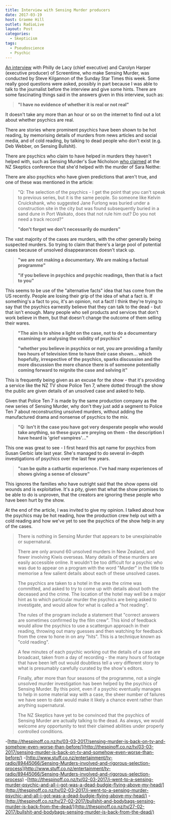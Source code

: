 ```yaml
---
title: Interview with Sensing Murder producers
date: 2017-03-19
host: Graeme Hill
outlet: RadioLive
layout: Post
categories:
  - Skepticism
tags:
  - Pseudoscience
  - Psychic
---
```


[An interview](http://www.stuff.co.nz/entertainment/tv-radio/90427117/sensing-murder-the-defence) with Philly de Lacy (chief executive) and Carolyn Harper (executive producer) of Screentime, who make Sensing Murder, was conducted by Steve Kilgannon of the Sunday Star Times this week. Some really good questions were asked, possibly in part because I was able to talk to the journalist before the interview and give some hints. There are some fascinating things said in the answers given in this interview, such as:

<!-- more -->

> **"I have no evidence of whether it is real or not real"**

It doesn't take any more than an hour or so on the internet to find out a lot about whether psychics are real.

There are stories where prominent psychics have been shown to be hot reading, by memorising details of murders from news articles and social media, and of cold reading, by talking to dead people who don't exist (e.g. Deb Webber, on Sensing Bullshit).

There are psychics who claim to have helped in murders they haven't helped with, such as Sensing Murder's Sue Nicholson [who claimed](http://www.newshub.co.nz/nznews/family-outraged-by-psychics-claims-2013091317) at the NZ Skeptics conference that she'd helped with the murder of Sara Neithe:

There are also psychics who have given predictions that aren't true, and one of these was mentioned in the article:

> "Q: The selection of the psychics - I get the point that you can't speak to previous series, but it is the same people. So someone like Kelvin Cruickshank, who suggested Jane Furlong was buried under a construction site in the city but was found subsequently buried in a sand dune in Port Waikato, does that not rule him out? Do you not need a track record?"
>
> **"don't forget we don't necessarily do murders"**

The vast majority of the cases are murders, with the other generally being suspected murders. So trying to claim that there's a large pool of potential cases because of unsolved disappearances doesn't stack up.

> **"we are not making a documentary. We are making a factual programme"**
>
> **"if you believe in psychics and psychic readings, then that is a fact to you"**

This seems to be use of the "alternative facts" idea that has come from the US recently. People are losing their grip of the idea of what a fact is. If something's a fact to you, it's an opinion, not a fact! I think they're trying to say that the psychics earnestly believe that they can talk to the dead - but that isn't enough. Many people who sell products and services that don't work believe in them, but that doesn't change the outcome of them selling their wares.

> **"The aim is to shine a light on the case, not to do a documentary examining or analysing the validity of psychics"**
>
> **"whether you believe in psychics or not, you are providing a family two hours of television time to have their case shown... which hopefully, irrespective of the psychics, sparks discussion and the more discussion the more chance there is of someone potentially coming forward to reignite the case and solving it"**

This is frequently being given as an excuse for the show - that it's providing a service like the NZ TV show Police Ten 7, where dotted through the show the public are given details of an unsolved case and asked to help.

Given that Police Ten 7 is made by the same production company as the new series of Sensing Murder, why don't they just add a segment to Police Ten 7 about reconstructing unsolved murders, without adding the manufactured drama and nonsense of psychics to the mix.

> **"Q: Isn't it the case you have got very desperate people who would take anything, so these guys are preying on them - the description I have heard is 'grief vampires'..."**

This one was great to see - I first heard this apt name for psychics from Susan Gerbic late last year. She's managed to do several in-depth investigations of psychics over the last few years.

> **"can be quite a cathartic experience. I've had many experiences of shows giving a sense of closure"**

This ignores the families who have outright said that the show opens old wounds and is exploitative. It's a pity, given that what the show promises to be able to do is unproven, that the creators are ignoring these people who have been hurt by the show.

At the end of the article, I was invited to give my opinion. I talked about how the psychics may be hot reading, how the production crew help out with a cold reading and how we've yet to see the psychics of the show help in any of the cases.

> There is nothing in Sensing Murder that appears to be unexplainable or supernatural.
>
> There are only around 60 unsolved murders in New Zealand, and fewer involving Kiwis overseas. Many details of these murders are easily accessible online. It wouldn't be too difficult for a psychic who was due to appear on a program with the word "Murder" in the title to memorise a few salient details about each of these unsolved cases.
>
> The psychics are taken to a hotel in the area the crime was committed, and asked to try to come up with details about both the deceased and the crime. The location of the hotel may well be a major hint as to which particular murder the psychics are being asked to investigate, and would allow for what is called a "hot reading".
>
> The rules of the program include a statement that "correct answers are sometimes confirmed by the film crew". This kind of feedback would allow the psychics to use a scattergun approach in their reading, throwing out many guesses and then watching for feedback from the crew to hone in on any "hits". This is a technique known as "cold reading".
>
> A few minutes of each psychic working out the details of a case are broadcast, taken from a day of recording - the many hours of footage that have been left out would doubtless tell a very different story to what is presumably carefully curated by the show's editors.
>
> Finally, after more than four seasons of the programme, not a single unsolved murder investigation has been helped by the psychics of Sensing Murder. By this point, even if a psychic eventually manages to help in some material way with a case, the sheer number of failures we have seen to date would make it likely a chance event rather than anything supernatural.
>
> The NZ Skeptics have yet to be convinced that the psychics of Sensing Murder are actually talking to the dead. As always, we would welcome any opportunity to test their claimed abilities under properly controlled conditions.

-[http://thespinoff.co.nz/tv/03-03-2017/sensing-murder-is-back-on-tv-and-somehow-even-worse-than-before/](http://thespinoff.co.nz/tv/03-03-2017/sensing-murder-is-back-on-tv-and-somehow-even-worse-than-before/) -[http://www.stuff.co.nz/entertainment/tv-radio/89445066/Sensing-Murders-involved-and-rigorous-selection-process](http://www.stuff.co.nz/entertainment/tv-radio/89445066/Sensing-Murders-involved-and-rigorous-selection-process) -[http://thespinoff.co.nz/tv/02-03-2017/i-went-to-a-sensing-murder-psychic-and-all-i-got-was-a-dead-budgie-flying-above-my-head/](http://thespinoff.co.nz/tv/02-03-2017/i-went-to-a-sensing-murder-psychic-and-all-i-got-was-a-dead-budgie-flying-above-my-head/) -[http://thespinoff.co.nz/tv/27-02-2017/bullshit-and-bodybags-sensing-murder-is-back-from-the-dead/](http://thespinoff.co.nz/tv/27-02-2017/bullshit-and-bodybags-sensing-murder-is-back-from-the-dead/)

